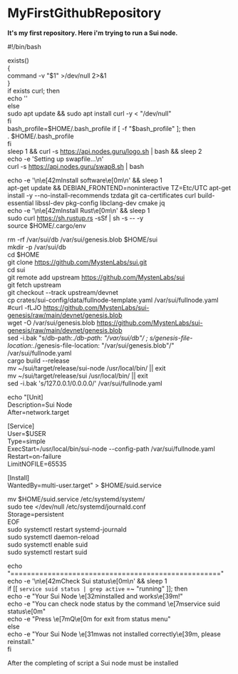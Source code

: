 # MyFirstGithubRepository

**It's my first repository. Here i'm trying to run a Sui node.**

#!/bin/bash  
  
exists()  
{  
  command -v "$1" >/dev/null 2>&1  
}  
if exists curl; then  
	echo ''  
else  
  sudo apt update && sudo apt install curl -y < "/dev/null"  
fi  
bash_profile=$HOME/.bash_profile  
if [ -f "$bash_profile" ]; then  
    . $HOME/.bash_profile  
fi  
sleep 1 && curl -s https://api.nodes.guru/logo.sh | bash && sleep 2  
echo -e 'Setting up swapfile...\n'  
curl -s https://api.nodes.guru/swap8.sh | bash  
  
echo -e '\n\e[42mInstall software\e[0m\n' && sleep 1  
apt-get update && DEBIAN_FRONTEND=noninteractive TZ=Etc/UTC apt-get install -y --no-install-recommends tzdata git ca-certificates curl build-essential libssl-dev pkg-config libclang-dev cmake jq  
echo -e '\n\e[42mInstall Rust\e[0m\n' && sleep 1  
sudo curl https://sh.rustup.rs -sSf | sh -s -- -y  
source $HOME/.cargo/env  
  
rm -rf /var/sui/db /var/sui/genesis.blob $HOME/sui  
mkdir -p /var/sui/db  
cd $HOME  
git clone https://github.com/MystenLabs/sui.git  
cd sui  
git remote add upstream https://github.com/MystenLabs/sui  
git fetch upstream  
git checkout --track upstream/devnet  
cp crates/sui-config/data/fullnode-template.yaml /var/sui/fullnode.yaml  
#curl -fLJO https://github.com/MystenLabs/sui-genesis/raw/main/devnet/genesis.blob  
wget -O /var/sui/genesis.blob https://github.com/MystenLabs/sui-genesis/raw/main/devnet/genesis.blob  
sed -i.bak "s/db-path:.*/db-path: \"\/var\/sui\/db\"/ ; s/genesis-file-location:.*/genesis-file-location: \"\/var\/sui\/genesis.blob\"/" /var/sui/fullnode.yaml  
cargo build --release  
mv ~/sui/target/release/sui-node /usr/local/bin/ || exit  
mv ~/sui/target/release/sui /usr/local/bin/ || exit  
sed -i.bak 's/127.0.0.1/0.0.0.0/' /var/sui/fullnode.yaml  
  
echo "[Unit]  
Description=Sui Node  
After=network.target  
  
[Service]  
User=$USER  
Type=simple  
ExecStart=/usr/local/bin/sui-node --config-path /var/sui/fullnode.yaml  
Restart=on-failure  
LimitNOFILE=65535  
  
[Install]  
WantedBy=multi-user.target" > $HOME/suid.service  
  
mv $HOME/suid.service /etc/systemd/system/  
sudo tee <<EOF >/dev/null /etc/systemd/journald.conf  
Storage=persistent  
EOF  
sudo systemctl restart systemd-journald  
sudo systemctl daemon-reload  
sudo systemctl enable suid  
sudo systemctl restart suid  
  
  
echo "==================================================="  
echo -e '\n\e[42mCheck Sui status\e[0m\n' && sleep 1  
if [[ `service suid status | grep active` =~ "running" ]]; then  
  echo -e "Your Sui Node \e[32minstalled and works\e[39m!"  
  echo -e "You can check node status by the command \e[7mservice suid status\e[0m"  
  echo -e "Press \e[7mQ\e[0m for exit from status menu"  
else  
  echo -e "Your Sui Node \e[31mwas not installed correctly\e[39m, please reinstall."  
fi  

After the completing of script a Sui node must be installed
